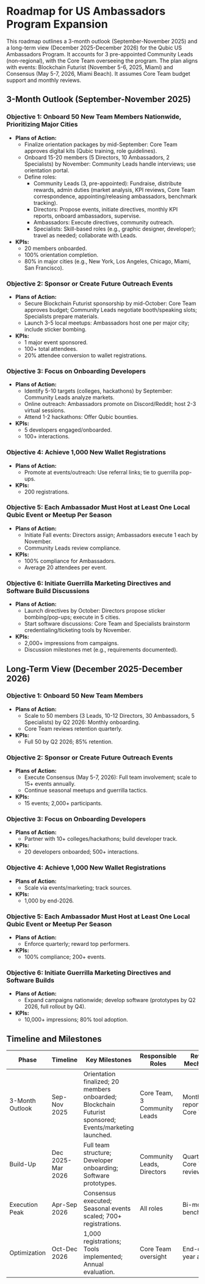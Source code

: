 # Roadmap for US Ambassadors Program Expansion

This roadmap outlines a 3-month outlook (September-November 2025) and a long-term view (December 2025-December 2026) for the Qubic US Ambassadors Program. It accounts for 3 pre-appointed Community Leads (non-regional), with the Core Team overseeing the program. The plan aligns with events: Blockchain Futurist (November 5-6, 2025, Miami) and Consensus (May 5-7, 2026, Miami Beach). It assumes Core Team budget support and monthly reviews.

## 3-Month Outlook (September-November 2025)

### Objective 1: Onboard 50 New Team Members Nationwide, Prioritizing Major Cities
- **Plans of Action:**
  - Finalize orientation packages by mid-September: Core Team approves digital kits (Qubic training, role guidelines).
  - Onboard 15-20 members (5 Directors, 10 Ambassadors, 2 Specialists) by November: Community Leads handle interviews; use orientation portal.
  - Define roles:
    - Community Leads (3, pre-appointed): Fundraise, distribute rewards, admin duties (market analysis, KPI reviews, Core Team correspondence, appointing/releasing ambassadors, benchmark tracking).
    - Directors: Propose events, initiate directives, monthly KPI reports, onboard ambassadors, supervise.
    - Ambassadors: Execute directives, community outreach.
    - Specialists: Skill-based roles (e.g., graphic designer, developer); travel as needed; collaborate with Leads.
- **KPIs:**
  - 20 members onboarded.
  - 100% orientation completion.
  - 80% in major cities (e.g., New York, Los Angeles, Chicago, Miami, San Francisco).

### Objective 2: Sponsor or Create Future Outreach Events
- **Plans of Action:**
  - Secure Blockchain Futurist sponsorship by mid-October: Core Team approves budget; Community Leads negotiate booth/speaking slots; Specialists prepare materials.
  - Launch 3-5 local meetups: Ambassadors host one per major city; include sticker bombing.
- **KPIs:**
  - 1 major event sponsored.
  - 100+ total attendees.
  - 20% attendee conversion to wallet registrations.

### Objective 3: Focus on Onboarding Developers
- **Plans of Action:**
  - Identify 5-10 targets (colleges, hackathons) by September: Community Leads analyze markets.
  - Online outreach: Ambassadors promote on Discord/Reddit; host 2-3 virtual sessions.
  - Attend 1-2 hackathons: Offer Qubic bounties.
- **KPIs:**
  - 5 developers engaged/onboarded.
  - 100+ interactions.

### Objective 4: Achieve 1,000 New Wallet Registrations
- **Plans of Action:**
  - Promote at events/outreach: Use referral links; tie to guerrilla pop-ups.
- **KPIs:**
  - 200 registrations.

### Objective 5: Each Ambassador Must Host at Least One Local Qubic Event or Meetup Per Season
- **Plans of Action:**
  - Initiate Fall events: Directors assign; Ambassadors execute 1 each by November.
  - Community Leads review compliance.
- **KPIs:**
  - 100% compliance for Ambassadors.
  - Average 20 attendees per event.

### Objective 6: Initiate Guerrilla Marketing Directives and Software Build Discussions
- **Plans of Action:**
  - Launch directives by October: Directors propose sticker bombing/pop-ups; execute in 5 cities.
  - Start software discussions: Core Team and Specialists brainstorm credentialing/ticketing tools by November.
- **KPIs:**
  - 2,000+ impressions from campaigns.
  - Discussion milestones met (e.g., requirements documented).

## Long-Term View (December 2025-December 2026)

### Objective 1: Onboard 50 New Team Members
- **Plans of Action:**
  - Scale to 50 members (3 Leads, 10-12 Directors, 30 Ambassadors, 5 Specialists) by Q2 2026: Monthly onboarding.
  - Core Team reviews retention quarterly.
- **KPIs:**
  - Full 50 by Q2 2026; 85% retention.

### Objective 2: Sponsor or Create Future Outreach Events
- **Plans of Action:**
  - Execute Consensus (May 5-7, 2026): Full team involvement; scale to 15+ events annually.
  - Continue seasonal meetups and guerrilla tactics.
- **KPIs:**
  - 15 events; 2,000+ participants.

### Objective 3: Focus on Onboarding Developers
- **Plans of Action:**
  - Partner with 10+ colleges/hackathons; build developer track.
- **KPIs:**
  - 20 developers onboarded; 500+ interactions.

### Objective 4: Achieve 1,000 New Wallet Registrations
- **Plans of Action:**
  - Scale via events/marketing; track sources.
- **KPIs:**
  - 1,000 by end-2026.

### Objective 5: Each Ambassador Must Host at Least One Local Qubic Event or Meetup Per Season
- **Plans of Action:**
  - Enforce quarterly; reward top performers.
- **KPIs:**
  - 100% compliance; 200+ events.

### Objective 6: Initiate Guerrilla Marketing Directives and Software Builds
- **Plans of Action:**
  - Expand campaigns nationwide; develop software (prototypes by Q2 2026, full rollout by Q4).
- **KPIs:**
  - 10,000+ impressions; 80% tool adoption.

## Timeline and Milestones
| Phase | Timeline | Key Milestones | Responsible Roles | Review Mechanism |
|-------|----------|----------------|-------------------|------------------|
| 3-Month Outlook | Sep-Nov 2025 | Orientation finalized; 20 members onboarded; Blockchain Futurist sponsored; Events/marketing launched. | Core Team, 3 Community Leads | Monthly KPI reports to Core Team. |
| Build-Up | Dec 2025-Mar 2026 | Full team structure; Developer onboarding; Software prototypes. | Community Leads, Directors | Quarterly Core Team reviews. |
| Execution Peak | Apr-Sep 2026 | Consensus executed; Seasonal events scaled; 700+ registrations. | All roles | Bi-monthly benchmarks. |
| Optimization | Oct-Dec 2026 | 1,000 registrations; Tools implemented; Annual evaluation. | Core Team oversight | End-of-year audit. |